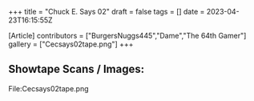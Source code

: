 +++
title = "Chuck E. Says 02"
draft = false
tags = []
date = 2023-04-23T16:15:55Z

[Article]
contributors = ["BurgersNuggs445","Dame","The 64th Gamer"]
gallery = ["Cecsays02tape.png"]
+++
## Showtape Scans / Images: ##
<gallery>
File:Cecsays02tape.png
</gallery>